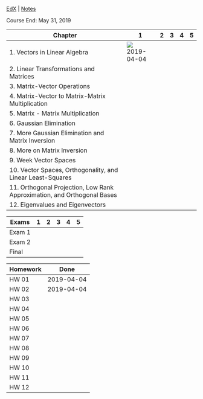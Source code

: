 [EdX](https://courses.edx.org/courses/course-v1:UTAustinX+UT.5.05x+1T2019/course/#block-v1:UTAustinX+UT.5.05x+1T2019+type@chapter+block@7a78687246af4d3788684962136f949b) | [Notes](https://docs.google.com/document/d/1T2pxTHncLFVaaDxPHjy6HF8nyNME-uGiMl_YXTWge2U/edit?usp=sharing)

Course End: May 31, 2019

| Chapter | 1 | 2 | 3 | 4 | 5 |
|---------|---|---|---|---|---|
| 1. Vectors in Linear Algebra | ![](http://progressed.io/bar/100?title=37/37) <br> 2019-04-04 |  |  |  |
| 2. Linear Transformations and Matrices |  |  |  |  |
| 3. Matrix-Vector Operations |  |  |  |  |
| 4. Matrix-Vector to Matrix-Matrix Multiplication |  |  |  |  |
| 5. Matrix - Matrix Multiplication |  |  |  |  |
| 6. Gaussian Elimination |  |  |  |  |
| 7. More Gaussian Elimination and Matrix Inversion |  |  |  |  |
| 8. More on Matrix Inversion |  |  |  |  |
| 9. Week Vector Spaces |  |  |  |  |
| 10. Vector Spaces, Orthogonality, and Linear Least-Squares |  |  |  |  |
| 11. Orthogonal Projection, Low Rank Approximation, and Orthogonal Bases |  |  |  |  |
| 12. Eigenvalues and Eigenvectors |  |  |  |  |

| Exams | 1 | 2 | 3 | 4 | 5 |
|-------|---|---|---|---|---|
| Exam 1 |  |  |  |  |
| Exam 2 |  |  |  |  |
| Final |  |  |  |  |

| Homework | Done |
|----------|------|
| HW 01 | 2019-04-04 |
| HW 02 | 2019-04-04 |
| HW 03 |  |
| HW 04 |  |
| HW 05 |  |
| HW 06 |  |
| HW 07 |  |
| HW 08 |  |
| HW 09 |  |
| HW 10 |  |
| HW 11 |  |
| HW 12 |  |
